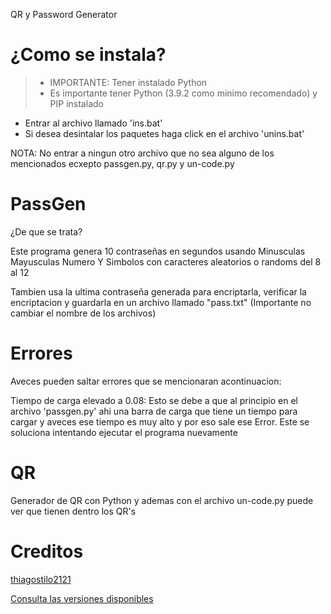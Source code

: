 QR y Password Generator

# ¿Como se instala?
> - IMPORTANTE: Tener instalado Python
> - Es importante tener Python (3.9.2 como minimo recomendado) y PIP instalado

- Entrar al archivo llamado 'ins.bat'
- Si desea desintalar los paquetes haga click en el archivo 'unins.bat'

NOTA: No entrar a ningun otro archivo que no sea alguno de los mencionados ecxepto passgen.py, qr.py y un-code.py

# PassGen

¿De que se trata?

Este programa genera 10 contraseñas en segundos usando Minusculas Mayusculas Numero Y Simbolos con caracteres aleatorios o randoms del 8 al 12

Tambien usa la ultima contraseña generada para encriptarla, verificar la encriptacion y guardarla en un archivo llamado "pass.txt" (Importante no cambiar el nombre de los archivos)

# Errores

Aveces pueden saltar errores que se mencionaran acontinuacion:

Tiempo de carga elevado a 0.08:
Esto se debe a que al principio en el archivo 'passgen.py' ahi una barra de carga que tiene un tiempo para cargar y aveces ese tiempo es muy alto y por eso sale ese Error. Este se soluciona intentando ejecutar el programa nuevamente

# QR

Generador de QR con Python y ademas con el archivo un-code.py puede ver que tienen dentro los QR's

# Creditos

[thiagostilo2121](https://github.com/thiagostilo2121)

[Consulta las versiones disponibles](https://github.com/thiagostilo2121/S-Tools/SECURITY.md)
